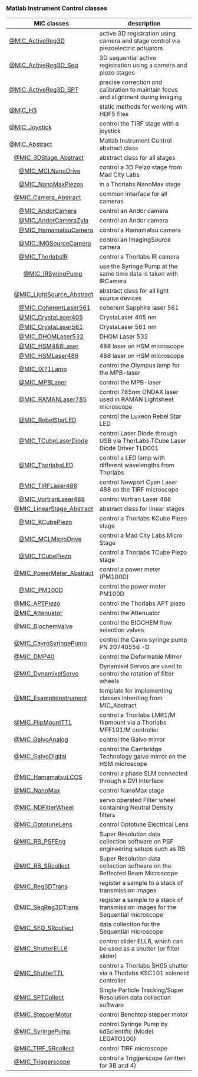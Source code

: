 ### Matlab Instrument Control classes

|**MIC** classes|description|
-------------|---
[@MIC_ActiveReg3D](../@MIC_ActiveReg3D/Readme.md) | active 3D registration using camera and stage control via piezoelectric actuators
[@MIC_ActiveReg3D_Seq](../@MIC_ActiveReg3D_Seq/Readme.md) | 3D sequential active registration using a camera and piezo stages
[@MIC_ActiveReg3D_SPT](../@MIC_ActiveReg3D_SPT/Readme.md) | precise correction and calibration to maintain focus and alignment during imaging
[@MIC_H5](../@MIC_H5/Readme.md) | static methods for working with HDF5 files
[@MIC_Joystick](../@MIC_Joystick/Readme.md) | control the TIRF stage with a joystick
[@MIC_Abstract](../@MIC_Abstract/Readme.md) | Matlab Instrument Control abstract class
&nbsp;&nbsp;&nbsp;[@MIC_3DStage_Abstract](../@MIC_3DStage_Abstract/Readme.md) | abstract class for all stages
&nbsp;&nbsp;&nbsp;&nbsp;&nbsp;&nbsp;[@MIC_MCLNanoDrive](../@MIC_MCLNanoDrive/Readme.md) | control a 3D Peizo stage from Mad City Labs
&nbsp;&nbsp;&nbsp;&nbsp;&nbsp;&nbsp;[@MIC_NanoMaxPiezos](../@MIC_NanoMaxPiezos/Readme.md) | in a Thorlabs NanoMax stage
&nbsp;&nbsp;&nbsp;[@MIC_Camera_Abstract](../@MIC_Camera_Abstract/Readme.md) | common interface for all cameras
&nbsp;&nbsp;&nbsp;&nbsp;&nbsp;&nbsp;[@MIC_AndorCamera](../@MIC_AndorCamera/Readme.md) | control an Andor camera
&nbsp;&nbsp;&nbsp;&nbsp;&nbsp;&nbsp;[@MIC_AndorCameraZyla](../@MIC_AndorCameraZyla/Readme.md) | control an Andor camera
&nbsp;&nbsp;&nbsp;&nbsp;&nbsp;&nbsp;[@MIC_HamamatsuCamera](../@MIC_HamamatsuCamera/Readme.md) | control a Hamamatsu camera
&nbsp;&nbsp;&nbsp;&nbsp;&nbsp;&nbsp;[@MIC_IMGSourceCamera](../@MIC_IMGSourceCamera/Readme.md) | control an ImagingSource camera
&nbsp;&nbsp;&nbsp;&nbsp;&nbsp;&nbsp;[@MIC_ThorlabsIR](../@MIC_ThorlabsIR/Readme.md) | control a Thorlabs IR camera
&nbsp;&nbsp;&nbsp;&nbsp;&nbsp;&nbsp;&nbsp;&nbsp;&nbsp;[@MIC_IRSyringPump](../@MIC_IRSyringPump/Readme.md) | use the Syringe Pump at the same time data is taken with IRCamera
&nbsp;&nbsp;&nbsp;[@MIC_LightSource_Abstract](../@MIC_LightSource_Abstract/Readme.md) | abstract class for all light source devices
&nbsp;&nbsp;&nbsp;&nbsp;&nbsp;&nbsp;[@MIC_CoherentLaser561](../@MIC_CoherentLaser561/Readme.md) | coherent Sapphire laser 561
&nbsp;&nbsp;&nbsp;&nbsp;&nbsp;&nbsp;[@MIC_CrystaLaser405](../@MIC_CrystaLaser405/Readme.md) | CrystaLaser 405 nm
&nbsp;&nbsp;&nbsp;&nbsp;&nbsp;&nbsp;[@MIC_CrystaLaser561](../@MIC_CrystaLaser561/Readme.md) | CrystaLaser 561 nm
&nbsp;&nbsp;&nbsp;&nbsp;&nbsp;&nbsp;[@MIC_DHOMLaser532](../@MIC_DHOMLaser532/Readme.md) | DHOM Laser 532
&nbsp;&nbsp;&nbsp;&nbsp;&nbsp;&nbsp;[@MIC_HSM488Laser](../@MIC_HSM488Laser/Readme.md) | 488 laser on HSM microscope
&nbsp;&nbsp;&nbsp;&nbsp;&nbsp;&nbsp;[@MIC_HSMLaser488](../@MIC_HSMLaser488/Readme.md) | 488 laser on HSM microscope
&nbsp;&nbsp;&nbsp;&nbsp;&nbsp;&nbsp;[@MIC_IX71Lamp](../@MIC_IX71Lamp/Readme.md) | control the Olympus lamp for the MPB-laser
&nbsp;&nbsp;&nbsp;&nbsp;&nbsp;&nbsp;[@MIC_MPBLaser](../@MIC_MPBLaser/Readme.md) | control the MPB-laser
&nbsp;&nbsp;&nbsp;&nbsp;&nbsp;&nbsp;[@MIC_RAMANLaser785](../@MIC_RAMANLaser785/Readme.md) | control 785nm ONDAX laser used in RAMAN Lightsheet microscope
&nbsp;&nbsp;&nbsp;&nbsp;&nbsp;&nbsp;[@MIC_RebelStarLED](../@MIC_RebelStarLED/Readme.md) | control the Luxeon Rebel Star LED
&nbsp;&nbsp;&nbsp;&nbsp;&nbsp;&nbsp;[@MIC_TCubeLaserDiode](../@MIC_TCubeLaserDiode/Readme.md) | control Laser Diode through USB via ThorLabs TCube Laser Diode Driver TLD001
&nbsp;&nbsp;&nbsp;&nbsp;&nbsp;&nbsp;[@MIC_ThorlabsLED](../@MIC_ThorlabsLED/Readme.md) | control a LED lamp with different wavelengths from Thorlabs
&nbsp;&nbsp;&nbsp;&nbsp;&nbsp;&nbsp;[@MIC_TIRFLaser488](../@MIC_TIRFLaser488/Readme.md) | control Newport Cyan Laser 488 on the TIRF microscope
&nbsp;&nbsp;&nbsp;&nbsp;&nbsp;&nbsp;[@MIC_VortranLaser488](../@MIC_VortranLaser488/Readme.md) | control Vortran Laser 488
&nbsp;&nbsp;&nbsp;[@MIC_LinearStage_Abstract](../@MIC_LinearStage_Abstract/Readme.md) | abstract class for linear stages
&nbsp;&nbsp;&nbsp;&nbsp;&nbsp;&nbsp;[@MIC_KCubePiezo](../@MIC_KCubePiezo/Readme.md) | control a Thorlabs KCube Piezo stage
&nbsp;&nbsp;&nbsp;&nbsp;&nbsp;&nbsp;[@MIC_MCLMicroDrive](../@MIC_MCLMicroDrive/Readme.md) | control a Mad City Labs Micro Stage
&nbsp;&nbsp;&nbsp;&nbsp;&nbsp;&nbsp;[@MIC_TCubePiezo](../@MIC_TCubePiezo/Readme.md) | control a Thorlabs TCube Piezo stage
&nbsp;&nbsp;&nbsp;[@MIC_PowerMeter_Abstract](../@MIC_PowerMeter_Abstract/Readme.md) |  control a power meter (PM100D)
&nbsp;&nbsp;&nbsp;&nbsp;&nbsp;&nbsp;[@MIC_PM100D](../@MIC_PM100D/Readme.md) | control the power meter PM100D
&nbsp;&nbsp;&nbsp;[@MIC_APTPiezo](../@MIC_APTPiezo/Readme.md) | control the Thorlabs APT piezo
&nbsp;&nbsp;&nbsp;[@MIC_Attenuator](../@MIC_Attenuator/Readme.md) | control the Attenuator
&nbsp;&nbsp;&nbsp;[@MIC_BiochemValve](../@MIC_BiochemValve/Readme.md) | control the BIOCHEM flow selection valves
&nbsp;&nbsp;&nbsp;[@MIC_CavroSyringePump](../@MIC_CavroSyringePump/Readme.md) | control the Cavro syringe pump PN 20740556 -D
&nbsp;&nbsp;&nbsp;[@MIC_DMP40](../@MIC_DMP40/Readme.md) | control the Deformable Mirror
&nbsp;&nbsp;&nbsp;[@MIC_DynamixelServo](../@MIC_DynamixelServo/Readme.md) | Dynamixel Servos are used to control the rotation of filter wheels
&nbsp;&nbsp;&nbsp;[@MIC_ExampleInstrument](../@MIC_ExampleInstrument/Readme.md) | template for implementing classes inheriting from MIC_Abstract
&nbsp;&nbsp;&nbsp;[@MIC_FlipMountTTL](../@MIC_FlipMountTTL/Readme.md) | control a Thorlabs LMR1/M flipmount via a Thorlabs MFF101/M controller
&nbsp;&nbsp;&nbsp;[@MIC_GalvoAnalog](../@MIC_GalvoAnalog/Readme.md) | control the Galvo mirror
&nbsp;&nbsp;&nbsp;[@MIC_GalvoDigital](../@MIC_GalvoDigital/Readme.md) | control the Cambridge Technology galvo mirror on the HSM microscope
&nbsp;&nbsp;&nbsp;[@MIC_HamamatsuLCOS](../@MIC_HamamatsuLCOS/Readme.md) | control a phase SLM connected through a DVI interface
&nbsp;&nbsp;&nbsp;[@MIC_NanoMax](../@MIC_NanoMax/Readme.md) | control NanoMax stage
&nbsp;&nbsp;&nbsp;[@MIC_NDFilterWheel](../@MIC_NDFilterWheel/Readme.md) | servo operated Filter wheel containing Neutral Density filters
&nbsp;&nbsp;&nbsp;[@MIC_OptotuneLens](../@MIC_OptotuneLens/Readme.md) | control Optotune Electrical Lens
&nbsp;&nbsp;&nbsp;[@MIC_RB_PSFEng](../@MIC_RB_PSFEng/Readme.md) | Super Resolution data collection software on PSF engineering setups such as RB
&nbsp;&nbsp;&nbsp;[@MIC_RB_SRcollect](../@MIC_RB_SRcollect/Readme.md) | Super Resolution data collection software on the Reflected Beam Microscope
&nbsp;&nbsp;&nbsp;[@MIC_Reg3DTrans](../@MIC_Reg3DTrans/Readme.md) | register a sample to a stack of transmission images
&nbsp;&nbsp;&nbsp;[@MIC_SeqReg3DTrans](../@MIC_SeqReg3DTrans/Readme.md) | register a sample to a stack of transmission images for the Sequential microscope
&nbsp;&nbsp;&nbsp;[@MIC_SEQ_SRcollect](../@MIC_SEQ_SRcollect/Readme.md) | data collection for the Sequential microscope
&nbsp;&nbsp;&nbsp;[@MIC_ShutterELL6](../@MIC_ShutterELL6/Readme.md) | control slider ELL6, which can be used as a shutter (or filter slider)
&nbsp;&nbsp;&nbsp;[@MIC_ShutterTTL](../@MIC_ShutterTTL/Readme.md) | control a Thorlabs SH05 shutter via a Thorlabs KSC101 solenoid controller
&nbsp;&nbsp;&nbsp;[@MIC_SPTCollect](../@MIC_SPTCollect/Readme.md) | Single Particle Tracking/Super Resolution data collection software
&nbsp;&nbsp;&nbsp;[@MIC_StepperMotor](../@MIC_StepperMotor/Readme.md) | control Benchtop stepper motor
&nbsp;&nbsp;&nbsp;[@MIC_SyringePump](../@MIC_SyringePump/Readme.md) | control Syringe Pump by kdScientific (Model: LEGATO100)
&nbsp;&nbsp;&nbsp;[@MIC_TIRF_SRcollect](../@MIC_TIRF_SRcollect/Readme.md) | control TIRF microscope
&nbsp;&nbsp;&nbsp;[@MIC_Triggerscope](../@MIC_Triggerscope/Readme.md) | control a Triggerscope (written for 3B and 4)
